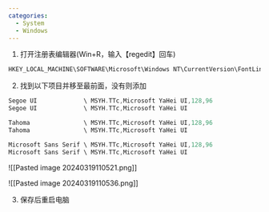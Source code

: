 ```yaml
---
categories:
  - System
  - Windows
---
```


1. 打开注册表编辑器(Win+R，输入【regedit】回车)
```c
HKEY_LOCAL_MACHINE\SOFTWARE\Microsoft\Windows NT\CurrentVersion\FontLink\SystemLink
```

2. 找到以下项目并移至最前面，没有则添加
```c
Segoe UI             \ MSYH.TTc,Microsoft YaHei UI,128,96
Segoe UI             \ MSYH.TTc,Microsoft YaHei UI

Tahoma               \ MSYH.TTc,Microsoft YaHei UI,128,96
Tahoma               \ MSYH.TTc,Microsoft YaHei UI

Microsoft Sans Serif \ MSYH.TTc,Microsoft YaHei UI,128,96
Microsoft Sans Serif \ MSYH.TTc,Microsoft YaHei UI
```

![[Pasted image 20240319110521.png]]

![[Pasted image 20240319110536.png]]

3. 保存后重启电脑